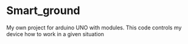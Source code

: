 # Smart_ground
My own project for arduino UNO with modules. This code controls my device how to work in a given situation
